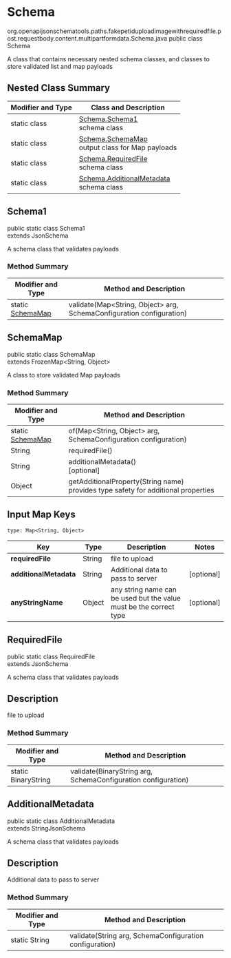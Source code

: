 # Schema
org.openapijsonschematools.paths.fakepetiduploadimagewithrequiredfile.post.requestbody.content.multipartformdata.Schema.java
public class Schema

A class that contains necessary nested schema classes, and classes to store validated list and map payloads

## Nested Class Summary
| Modifier and Type | Class and Description |
| ----------------- | ---------------------- |
| static class | [Schema.Schema1](#schema1)<br> schema class |
| static class | [Schema.SchemaMap](#schemamap)<br> output class for Map payloads |
| static class | [Schema.RequiredFile](#requiredfile)<br> schema class |
| static class | [Schema.AdditionalMetadata](#additionalmetadata)<br> schema class |

## Schema1
public static class Schema1<br>
extends JsonSchema

A schema class that validates payloads

### Method Summary
| Modifier and Type | Method and Description |
| ----------------- | ---------------------- |
| static [SchemaMap](#schemamap) | validate(Map<String, Object> arg, SchemaConfiguration configuration) |

## SchemaMap
public static class SchemaMap<br>
extends FrozenMap<String, Object>

A class to store validated Map payloads

### Method Summary
| Modifier and Type | Method and Description |
| ----------------- | ---------------------- |
| static [SchemaMap](#schemamap) | of(Map<String, Object> arg, SchemaConfiguration configuration) |
| String | requiredFile()<br> |
| String | additionalMetadata()<br>[optional] |
| Object | getAdditionalProperty(String name)<br>provides type safety for additional properties |

## Input Map Keys
```
type: Map<String, Object>
```
| Key | Type |  Description | Notes |
| --- | ---- | ------------ | ----- |
| **requiredFile** | String | file to upload | |
| **additionalMetadata** | String | Additional data to pass to server | [optional] |
| **anyStringName** | Object | any string name can be used but the value must be the correct type | [optional] |

## RequiredFile
public static class RequiredFile<br>
extends JsonSchema

A schema class that validates payloads

## Description
file to upload

### Method Summary
| Modifier and Type | Method and Description |
| ----------------- | ---------------------- |
| static BinaryString | validate(BinaryString arg, SchemaConfiguration configuration) |

## AdditionalMetadata
public static class AdditionalMetadata<br>
extends StringJsonSchema

A schema class that validates payloads

## Description
Additional data to pass to server

### Method Summary
| Modifier and Type | Method and Description |
| ----------------- | ---------------------- |
| static String | validate(String arg, SchemaConfiguration configuration) |
